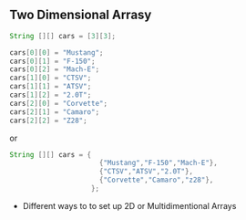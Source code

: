 ## Two Dimensional Arrasy

```java
String [][] cars = [3][3];

cars[0][0] = "Mustang";
cars[0][1] = "F-150";
cars[0][2] = "Mach-E";
cars[1][0] = "CTSV";
cars[1][1] = "ATSV";
cars[1][2] = "2.0T";
cars[2][0] = "Corvette";
cars[2][1] = "Camaro";
cars[2][2] = "Z28";
```


or  

```java
String [][] cars = {
                      {"Mustang","F-150","Mach-E"},
                      {"CTSV","ATSV","2.0T"},
                      {"Corvette","Camaro","z28"},
                    };  
```

* Different ways to to set up 2D or Multidimentional Arrays
